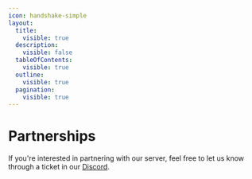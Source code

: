 ```yaml
---
icon: handshake-simple
layout:
  title:
    visible: true
  description:
    visible: false
  tableOfContents:
    visible: true
  outline:
    visible: true
  pagination:
    visible: true
---
```


# Partnerships

If you're interested in partnering with our server, feel free to let us know through a ticket in our [Discord](https://discord.com/invite/J7EH9f9Bp3).
